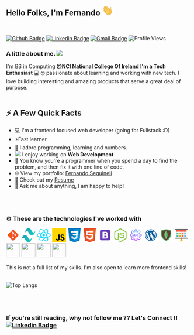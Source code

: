 ## Hello Folks, I'm Fernando <img src="https://github.com/FernandoSequineli/FernandoSequineli/blob/main/assets/wave.gif" width="30px">

<br/>

[![Github Badge](http://img.shields.io/badge/-Github-black?style=flat-square&logo=github&link=https://github.com/Defcon27/)](https://github.com/FernandoSequineli/)
[![Linkedin Badge](https://img.shields.io/badge/-LinkedIn-blue?style=flat-square&logo=Linkedin&logoColor=white&link=https://www.linkedin.com/in/fernando-sequineli/)](https://www.linkedin.com/in/fernando-sequineli/)
[![Gmail Badge](https://img.shields.io/badge/-Gmail-d14836?style=flat-square&logo=Gmail&logoColor=white&link=mailto:sequineli.fernando@gmail.com)](mailto:sequineli.fernando@gmail.com)
![Profile Views](https://komarev.com/ghpvc/?username=FernandoSequineli)


### A little about me. <img src="https://media.giphy.com/media/VgCDAzcKvsR6OM0uWg/giphy.gif" width="40">

I'm BS in Computing **[@NCI National College Of Ireland](https://www.ncirl.ie/)** 
 **I'm a Tech Enthusiast** 💻 🤓 passionate about learning and working with new tech. I love building interesting and amazing products that serve a great deal of purpose.<br/><br/>

## ⚡️ A Few Quick Facts

- 💻 I'm a frontend focused web developer (going for Fullstack :D)
- ⚡️Fast learner
- 🤟 I adore programming, learning and numbers.
- <img src="https://media.giphy.com/media/WUlplcMpOCEmTGBtBW/giphy.gif" width="25"> I enjoy working on **Web Development**
- 🧩 You know you're a programmer when you spend a day to find the problem, and then fix it with one line of code.
- 🌐 View my portfolio: [Fernando Sequineli](https://fernandosequineli.github.io/portfolio/)
- 📙 Check out my [Resume](https://github.com/FernandoSequineli/portfolio/blob/main/public/resume.pdf)
- 💬 Ask me about anything, I am happy to help!

<br/><br/>

### ⚙️ These are the technologies I've worked with

<code><img height="38" width="38" src="https://github.com/FernandoSequineli/FernandoSequineli/blob/main/assets/git.png"></code>
<code><img height="38" width="38" src="https://github.com/FernandoSequineli/FernandoSequineli/blob/main/assets/tailwindcss.svg"></code>
<code><img height="38" width="38" src="https://github.com/FernandoSequineli/FernandoSequineli/blob/main/assets/react.png"></code>
<code><img height="38" width="38" src="https://github.com/FernandoSequineli/FernandoSequineli/blob/main/assets/javascript.png"></code>
<code><img height="38" width="38" src="https://github.com/FernandoSequineli/FernandoSequineli/blob/main/assets/css.png"></code>
<code><img height="38" width="38" src="https://github.com/FernandoSequineli/FernandoSequineli/blob/main/assets/html.png"></code>
<code><img height="38" width="38" src="https://github.com/FernandoSequineli/FernandoSequineli/blob/main/assets/bootstrap.png"></code>
<code><img height="38" width="38" src="https://github.com/FernandoSequineli/FernandoSequineli/blob/main/assets/node.png"></code>
<code><img height="38" width="38" src="https://github.com/FernandoSequineli/FernandoSequineli/blob/main/assets/restapi.png"></code>
<code><img height="38" width="38" src="https://github.com/FernandoSequineli/FernandoSequineli/blob/main/assets/wordpress.png"></code>
<code><img height="38" width="38" src="https://github.com/FernandoSequineli/FernandoSequineli/blob/main/assets/mongodb.png"></code>
<code><img height="38" width="38" src="https://github.com/FernandoSequineli/FernandoSequineli/blob/main/assets/scrum.png"></code>
<code><img height="38" width="38" src="https://cdn.svgporn.com/logos/mysql.svg"></code>
<code><img height="38" width="38" src="https://cdn.svgporn.com/logos/php.svg"></code>
<code><img height="38" width="38" src="https://cdn.svgporn.com/logos/terminal.svg"></code>
<code><img height="38" width="38" src="https://cdn.svgporn.com/logos/visual-studio-code.svg"></code>
<br/><br/>
This is not a full list of my skills. I'm also open to learn more frontend skills!
<br/><br/>

![Top Langs](https://github-readme-stats.vercel.app/api/top-langs/?username=FernandoSequineli&layout=compact)


<br/><br/>

### If you're still reading, why not follow me ?? Let's Connect !! [![Linkedin Badge](https://img.shields.io/badge/-LinkedIn-blue?style=flat-square&logo=Linkedin&logoColor=white&link=https://www.linkedin.com/in/fernando-sequineli/)](https://www.linkedin.com/in/fernando-sequineli/)
